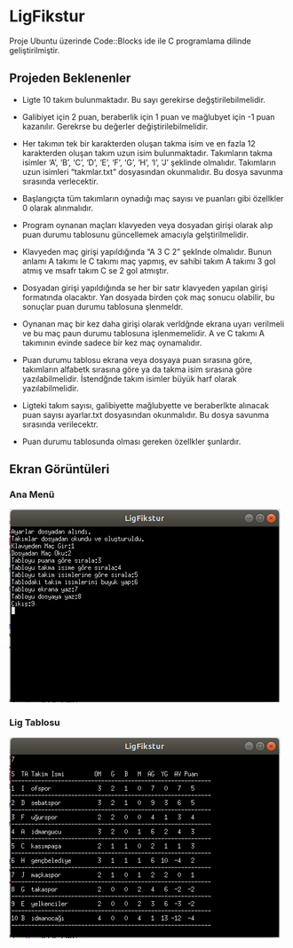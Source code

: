 <h1>LigFikstur</h1>

<p>Proje Ubuntu üzerinde Code::Blocks ide ile C programlama dilinde geliştirilmiştir.</p>

<h2>Projeden Beklenenler</h2>

- Ligte 10 takım bulunmaktadır. Bu sayı gerekirse değştirilebilmelidir.

- Galibiyet için 2 puan, beraberlik için 1 puan ve mağlubyet için -1 puan kazanılır. Gerekrse bu değerler değiştirilebilmelidir.

- Her takımın tek bir karakterden oluşan takma isim ve en fazla 12 karakterden oluşan takım uzun isim bulunmaktadır. Takımların takma isimler ‘A’, ‘B’, ‘C’, ‘D’, ‘E’, ‘F’, ‘G’, ‘H’, ‘I’, ‘J’ şeklinde olmalıdır. Takımların uzun isimleri “takmlar.txt” dosyasından okunmalıdır. Bu dosya savunma sırasında verlecektir.

- Başlangıçta tüm takımların oynadığı maç sayısı ve puanları gibi özellkler 0 olarak alınmalıdır.

- Program oynanan maçları klavyeden veya dosyadan girişi olarak alıp puan durumu tablosunu güncellemek amacıyla gelştirilmelidir.

- Klavyeden maç girişi yapıldığında “A 3 C 2” şeklnde olmalıdır. Bunun anlamı A takımı le C takımı maç yapmış, ev sahibi takım A takımı 3 gol atmış ve msafr takım C se 2 gol atmıştır.

- Dosyadan girişi yapıldığında se her bir satır klavyeden yapılan girişi formatında olacaktır. Yan dosyada birden çok maç sonucu olabilir, bu sonuçlar puan durumu tablosuna şlenmeldr.

- Oynanan maç bir kez daha girişi olarak verldğnde ekrana uyarı verilmeli ve bu maç paun durumu tablosuna işlenmemelidir. A ve C takımı A takımının evinde sadece bir kez maç oynamalıdır.

- Puan durumu tablosu ekrana veya dosyaya puan sırasına göre, takımların alfabetk sırasına göre ya da takma isim sırasına göre yazılabilmelidir. İstendğnde takım isimler büyük harf olarak yazılabilmelidir.

- Ligteki takım sayısı, galibiyette mağlubyette ve beraberlkte alınacak puan sayısı ayarlar.txt dosyasından okunmalıdır. Bu dosya savunma sırasında verilecektr.

- Puan durumu tablosunda olması gereken özellkler şunlardır.



<h2>Ekran Görüntüleri</h2>

<h3>Ana Menü</h3>

![AnaMenu](/screenshots/AnaMenu.png)

<h3>Lig Tablosu</h3>

![LigTablosu](/screenshots/TabloyuGoruntule.png)

